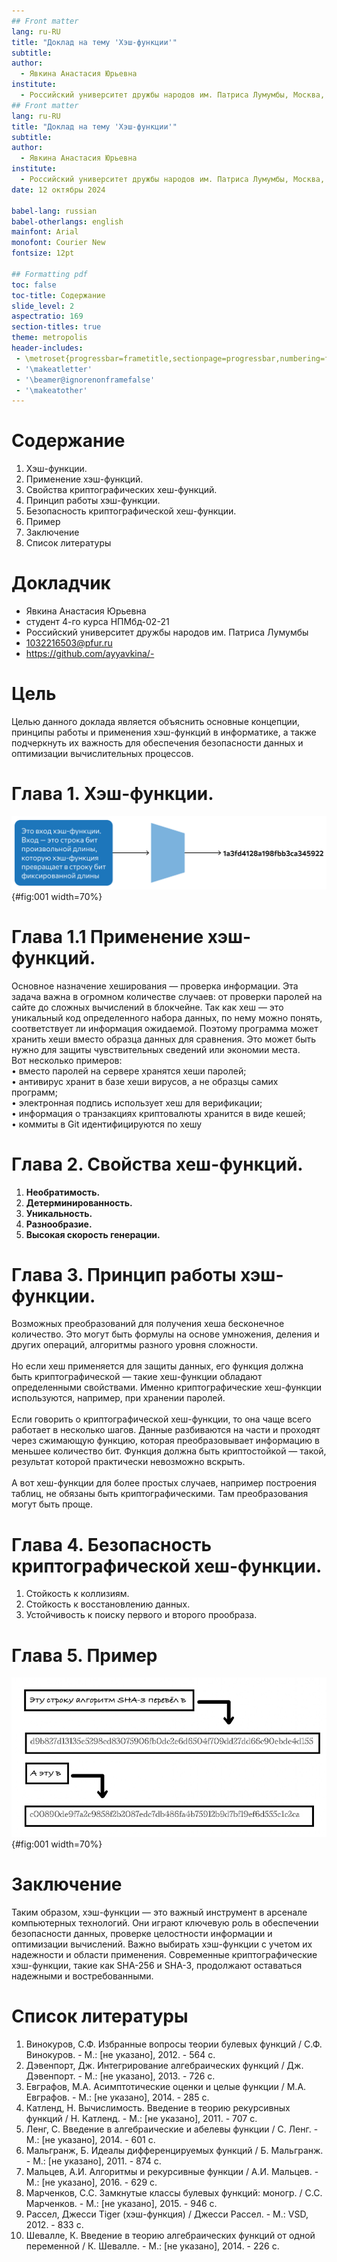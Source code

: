 ```yaml
---
## Front matter
lang: ru-RU
title: "Доклад на тему 'Хэш-функции'"
subtitle: 
author:
  - Явкина Анастасия Юрьевна
institute:
  - Российский университет дружбы народов им. Патриса Лумумбы, Москва, Россия
## Front matter
lang: ru-RU
title: "Доклад на тему 'Хэш-функции'"
subtitle: 
author:
  - Явкина Анастасия Юрьевна
institute:
  - Российский университет дружбы народов им. Патриса Лумумбы, Москва, Россия
date: 12 октябры 2024

babel-lang: russian
babel-otherlangs: english
mainfont: Arial
monofont: Courier New
fontsize: 12pt

## Formatting pdf
toc: false
toc-title: Содержание
slide_level: 2
aspectratio: 169
section-titles: true
theme: metropolis
header-includes:
 - \metroset{progressbar=frametitle,sectionpage=progressbar,numbering=fraction}
 - '\makeatletter'
 - '\beamer@ignorenonframefalse'
 - '\makeatother'
---
```



# Содержание


1. Хэш-функции.
2. Применение хэш-функций.
3. Свойства криптографических хеш-функций.
4. Принцип работы хэш-функции.
5. Безопасность криптографической хеш-функции.
6. Пример
7. Заключение
8. Список литературы




# Докладчик

* Явкина Анастасия Юрьевна
* студент 4-го курса НПМбд-02-21
* Российский университет дружбы народов им. Патриса Лумумбы
* 1032216503@pfur.ru
* https://github.com/ayyavkina/-


# Цель

Целью данного доклада является объяснить основные концепции, принципы работы и применения хэш-функций в информатике, а также подчеркнуть их важность для обеспечения безопасности данных и оптимизации вычислительных процессов.


# Глава 1. Хэш-функции.

![](images/1.png){#fig:001 width=70%}


# Глава 1.1 Применение хэш-функций.

Основное назначение хеширования — проверка информации. Эта задача важна в огромном количестве случаев: от проверки паролей на сайте до сложных вычислений в блокчейне. Так как хеш — это уникальный код определенного набора данных, по нему можно понять, соответствует ли информация ожидаемой. Поэтому программа может хранить хеши вместо образца данных для сравнения. Это может быть нужно для защиты чувствительных сведений или экономии места.\
Вот несколько примеров:\
•	вместо паролей на сервере хранятся хеши паролей;\
•	антивирус хранит в базе хеши вирусов, а не образцы самих программ;\
•	электронная подпись использует хеш для верификации;\
•	информация о транзакциях криптовалюты хранится в виде кешей;\
•	коммиты в Git идентифицируются по хешу



# Глава 2. Свойства хеш-функций.

1. **Необратимость.** 
2. **Детерминированность.** 
3. **Уникальность.** 
4. **Разнообразие.** 
5. **Высокая скорость генерации.** 


# Глава 3. Принцип работы хэш-функции.

Возможных преобразований для получения хеша бесконечное количество. Это могут быть формулы на основе умножения, деления и других операций, алгоритмы разного уровня сложности. \
\
Но если хеш применяется для защиты данных, его функция должна быть криптографической — такие хеш-функции обладают определенными свойствами. Именно криптографические хеш-функции используются, например, при хранении паролей.\
\
Если говорить о криптографической хеш-функции, то она чаще всего работает в несколько шагов. Данные разбиваются на части и проходят через сжимающую функцию, которая преобразовывает информацию в меньшее количество бит. Функция должна быть криптостойкой — такой, результат которой практически невозможно вскрыть.\
\
А вот хеш-функции для более простых случаев, например построения таблиц, не обязаны быть криптографическими. Там преобразования могут быть проще.

# Глава 4. Безопасность криптографической хеш-функции.

1. Стойкость к коллизиям. 
2. Стойкость к восстановлению данных. 
3. Устойчивость к поиску первого и второго прообраза.

# Глава 5. Пример
![](images/2.png){#fig:001 width=70%}

# Заключение

Таким образом, хэш-функции — это важный инструмент в арсенале компьютерных технологий. Они играют ключевую роль в обеспечении безопасности данных, проверке целостности информации и оптимизации вычислений. Важно выбирать хэш-функции с учетом их надежности и области применения. Современные криптографические хэш-функции, такие как SHA-256 и SHA-3, продолжают оставаться надежными и востребованными.


# Список литературы

1. Винокуров, С.Ф. Избранные вопросы теории булевых функций / С.Ф. Винокуров. - М.: [не указано], 2012. - 564 c.
2. Дэвенпорт, Дж. Интегрирование алгебраических функций / Дж. Дэвенпорт. - М.: [не указано], 2013. - 726 c.
3. Евграфов, М.А. Асимптотические оценки и целые функции / М.А. Евграфов. - М.: [не указано], 2014. - 285 c.
4. Катленд, Н. Вычислимость. Введение в теорию рекурсивных функций / Н. Катленд. - М.: [не указано], 2011. - 707 c.
5. Ленг, С. Введение в алгебраические и абелевы функции / С. Ленг. - М.: [не указано], 2014. - 601 c.
6. Мальгранж, Б. Идеалы дифференцируемых функций / Б. Мальгранж. - М.: [не указано], 2011. - 874 c.
7. Мальцев, А.И. Алгоритмы и рекурсивные функции / А.И. Мальцев. - М.: [не указано], 2016. - 629 c.
8. Марченков, С.С. Замкнутые классы булевых функций: моногр. / С.С. Марченков. - М.: [не указано], 2015. - 946 c.
9. Рассел, Джесси Tiger (хэш-функция) / Джесси Рассел. - М.: VSD, 2012. - 833 c.
10. Шевалле, К. Введение в теорию алгебраических функций от одной переменной / К. Шевалле. - М.: [не указано], 2014. - 226 c.
